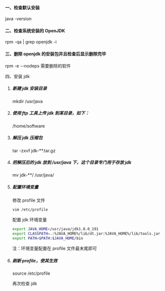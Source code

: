 #### 一、检查默认安装

java -version

#### 二、检查系统安装的 OpenJDK

rpm -qa | grep openjdk -i

#### 三、删除 openjdk 的安装包并且检查后显示删除完毕

rpm -e --nodeps 需要删除的软件

四、安装 jdk

1. ##### 新建 jdk 安装目录

   mkdir /usr/java

2. ##### 使用 ftp 工具上传 jdk 到某目录，如下：

   /home/software

3. ##### 解压 jdk 压缩包

   tar -zxvf jdk-**.tar.gz

4. ##### 把解压后的 jdk 放到 /usr/java 下，这个目录专门用于存放 jdk

   mv jdk-**/ /usr/java/

5. ##### 配置环境变量

   修改 profile 文件

   ```bash
   vim /etc/profile
   ```

   配置 jdk 环境变量

   ```bash
   export JAVA_HOME=/usr/java/jdk1.8.0_191
   export CLASSPATH=.:%JAVA_HOME%/lib/dt.jar:%JAVA_HOME%/lib/tools.jar  
   export PATH=$PATH:$JAVA_HOME/bin
   ```

   注：环境变量配置在 profile 文件最末尾即可

6. ##### 刷新 profile，使其生效

   source /etc/profile

   再次检查 jdk
